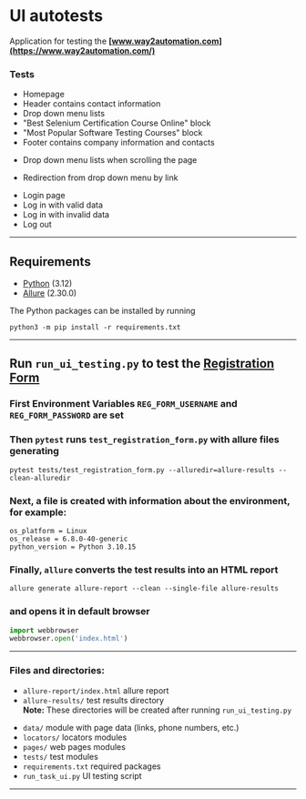 # UI autotests

Application for testing the **[www.way2automation.com](https://www.way2automation.com/)**  

### Tests
* Homepage
* Header contains contact information
* Drop down menu lists
* "Best Selenium Certification Course Online" block
* "Most Popular Software Testing Courses" block
* Footer contains company information and contacts

- Drop down menu lists when scrolling the page

* Redirection from drop down menu by link

- Login page
- Log in with valid data
- Log in with invalid data
- Log out
***


## Requirements
* [Python](https://www.python.org/downloads/) (3.12)  
* [Allure](https://allurereport.org/docs/install/) (2.30.0)  
 
The Python packages can be installed by running  
```commandline
python3 -m pip install -r requirements.txt
```
***


## Run `run_ui_testing.py` to test the [Registration Form](https://www.way2automation.com/way2auto_jquery/registration.php#load_box)

### First Environment Variables `REG_FORM_USERNAME` and `REG_FORM_PASSWORD` are set

### Then `pytest` runs `test_registration_form.py` with allure files generating
```commandline
pytest tests/test_registration_form.py --alluredir=allure-results --clean-alluredir
```

### Next, a file is created with information about the environment, for example:
```
os_platform = Linux
os_release = 6.8.0-40-generic
python_version = Python 3.10.15
```

### Finally, `allure` converts the test results into an HTML report
```commandline
allure generate allure-report --clean --single-file allure-results
```

### and opens it in default browser
```python
import webbrowser
webbrowser.open('index.html')
```
***


### Files and directories:
- `allure-report/index.html` allure report
- `allure-results/` test results directory  
**Note:** These directories will be created after running `run_ui_testing.py`

* `data/` module with page data (links, phone numbers, etc.)
* `locators/` locators modules
* `pages/` web pages modules
* `tests/` test modules
* `requirements.txt` required packages
* `run_task_ui.py` UI testing script
***
